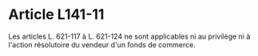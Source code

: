 # Article L141-11

Les articles L. 621-117 à L. 621-124 ne sont applicables ni au privilège ni à l'action résolutoire du vendeur d'un fonds de commerce.